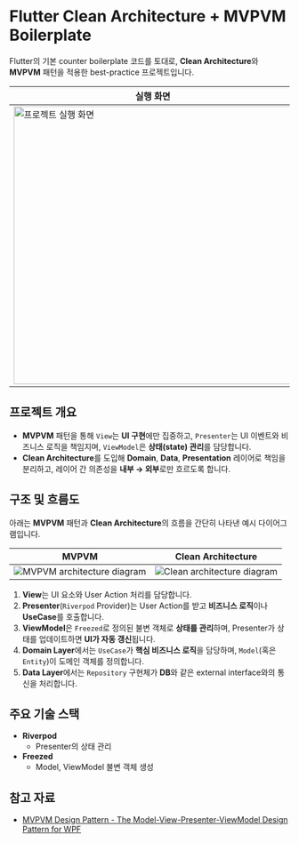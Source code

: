 # Flutter Clean Architecture + MVPVM Boilerplate

Flutter의 기본 counter boilerplate 코드를 토대로, **Clean Architecture**와 **MVPVM** 패턴을 적용한 best-practice 프로젝트입니다.

| 실행 화면                                                                                                                          |
| ---------------------------------------------------------------------------------------------------------------------------------- |
| <img width="500" alt="프로젝트 실행 화면" src="https://github.com/user-attachments/assets/d49a20a0-9624-4728-a095-188a38e4eb1f" /> |

## 프로젝트 개요

- **MVPVM** 패턴을 통해 `View`는 **UI 구현**에만 집중하고, `Presenter`는 UI 이벤트와 비즈니스 로직을 책임지며, `ViewModel`은 **상태(state) 관리**를 담당합니다.
- **Clean Architecture**를 도입해 **Domain**, **Data**, **Presentation** 레이어로 책임을 분리하고, 레이어 간 의존성을 **내부 → 외부**로만 흐르도록 합니다.

## 구조 및 흐름도

아래는 **MVPVM** 패턴과 **Clean Architecture**의 흐름을 간단히 나타낸 예시 다이어그램입니다.

| MVPVM                                                                                                          | Clean Architecture                                                                                             |
| -------------------------------------------------------------------------------------------------------------- | -------------------------------------------------------------------------------------------------------------- |
| ![MVPVM architecture diagram](https://github.com/user-attachments/assets/7d5dc8bf-0bc8-48d8-b796-cb7d21e592c1) | ![Clean architecture diagram](https://github.com/user-attachments/assets/e94a4612-4638-4823-8bdd-e6b92f364e27) |

1. **View**는 UI 요소와 User Action 처리를 담당합니다.
2. **Presenter**(`Riverpod` Provider)는 User Action를 받고 **비즈니스 로직**이나 **UseCase**를 호출합니다.
3. **ViewModel**은 `Freezed`로 정의된 불변 객체로 **상태를 관리**하며, Presenter가 상태를 업데이트하면 **UI가 자동 갱신**됩니다.
4. **Domain Layer**에서는 `UseCase`가 **핵심 비즈니스 로직**을 담당하며, `Model`(혹은 `Entity`)이 도메인 객체를 정의합니다.  
5. **Data Layer**에서는 `Repository` 구현체가 **DB**와 같은 external interface와의 통신을 처리합니다.

## 주요 기술 스택

- **Riverpod**  
  - Presenter의 상태 관리
- **Freezed**  
  - Model, ViewModel 불변 객체 생성

## 참고 자료

- [MVPVM Design Pattern - The Model-View-Presenter-ViewModel Design Pattern for WPF](https://learn.microsoft.com/en-us/archive/msdn-magazine/2011/december/mvpvm-design-pattern-the-model-view-presenter-viewmodel-design-pattern-for-wpf#the-mvp-pattern)
